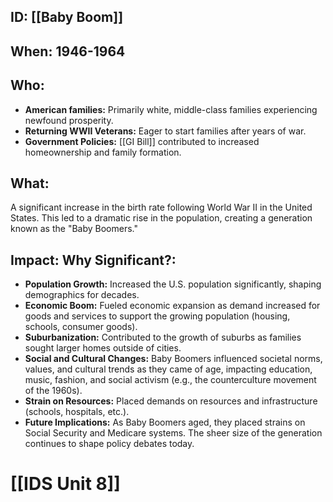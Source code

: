## ID: [[Baby Boom]] 
## When: 1946-1964

## Who:
* **American families:** Primarily white, middle-class families experiencing newfound prosperity.
* **Returning WWII Veterans:** Eager to start families after years of war.
* **Government Policies:** [[GI Bill]] contributed to increased homeownership and family formation.

## What:
A significant increase in the birth rate following World War II in the United States. This led to a dramatic rise in the population, creating a generation known as the "Baby Boomers."

## Impact: Why Significant?:
* **Population Growth:** Increased the U.S. population significantly, shaping demographics for decades.
* **Economic Boom:** Fueled economic expansion as demand increased for goods and services to support the growing population (housing, schools, consumer goods).
* **Suburbanization:** Contributed to the growth of suburbs as families sought larger homes outside of cities.
* **Social and Cultural Changes:** Baby Boomers influenced societal norms, values, and cultural trends as they came of age, impacting education, music, fashion, and social activism (e.g., the counterculture movement of the 1960s).
* **Strain on Resources:** Placed demands on resources and infrastructure (schools, hospitals, etc.).
* **Future Implications:** As Baby Boomers aged, they placed strains on Social Security and Medicare systems. The sheer size of the generation continues to shape policy debates today.

# [[IDS Unit 8]]